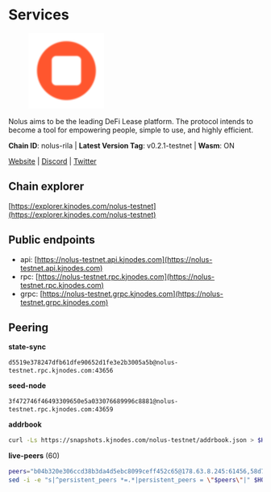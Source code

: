 # Services

<figure><img src="https://raw.githubusercontent.com/kj89/cosmos-images/main/logos/nolus.png" width="150" alt=""><figcaption></figcaption></figure>

Nolus aims to be the leading DeFi Lease platform. The protocol  intends to become a tool for empowering people, simple to use, and highly efficient.

**Chain ID**: nolus-rila | **Latest Version Tag**: v0.2.1-testnet | **Wasm**: ON

[Website](https://www.nolus.io) | [Discord](https://discord.gg/nolus-protocol) | [Twitter](https://twitter.com/NolusProtocol)




## Chain explorer
[https://explorer.kjnodes.com/nolus-testnet](https://explorer.kjnodes.com/nolus-testnet)

## Public endpoints

* api: [https://nolus-testnet.api.kjnodes.com](https://nolus-testnet.api.kjnodes.com)
* rpc: [https://nolus-testnet.rpc.kjnodes.com](https://nolus-testnet.rpc.kjnodes.com)
* grpc: [https://nolus-testnet.grpc.kjnodes.com](https://nolus-testnet.grpc.kjnodes.com)

## Peering

**state-sync**

```text
d5519e378247dfb61dfe90652d1fe3e2b3005a5b@nolus-testnet.rpc.kjnodes.com:43656
```

**seed-node**

```text
3f472746f46493309650e5a033076689996c8881@nolus-testnet.rpc.kjnodes.com:43659
```

**addrbook**
```bash
curl -Ls https://snapshots.kjnodes.com/nolus-testnet/addrbook.json > $HOME/.nolus/config/addrbook.json
```

**live-peers** (60)
```bash
peers="b04b320e306ccd38b3da4d5ebc8099ceff452c65@178.63.8.245:61456,58d7fc67e12548f3f1ddda3bbe6000ae3d9d638c@85.10.198.169:13656,73176af073e4f89609db7aa4ec3561ce1b98d308@85.10.193.246:32656,0760923eff6e1e890a55e3c3d6b1330d60c2f870@185.246.86.152:26656,3577f8c3aa36c31b7ef2990e8521698786c8754c@65.21.226.230:29656,538e2a3d6e96cd7bc0635eaa3f8f3695f26503a7@65.108.104.167:21656,e6e48680fa62c03bed242c52eb21d3cbe44a6752@46.8.210.144:26856,008f279d440095ce5f24a0fb6621f4a53424b972@91.107.137.64:26656,78e20362744b6056ab437bf46a6b09df6a728c9c@217.79.178.10:35656,5c2a752c9b1952dbed075c56c600c3a79b58c395@195.3.220.135:27016,15525aa8ab6a35dc36c11405e79d9085a7e725c8@49.12.42.105:26656,33f4b7f56b6708526f0638162f020394de0ce5e9@65.21.229.33:28656,d5519e378247dfb61dfe90652d1fe3e2b3005a5b@65.109.68.190:43656,3a21e1dbd3ba75620eba60f9ef186936c1581a37@37.123.114.30:26656,d71f6a702561b08023810464a96668045dbabd9e@95.214.55.25:26656,2fc6d24d1d77c34427ce7cbb24de5ee4d4debe7c@161.97.108.208:26656,8b0b427b4567a7a66f05fab1146ee97b52ad7958@93.189.30.119:26656,d8088d91bdbf2ccdf59f0b3ee1c1b07e8cb60798@195.201.237.185:11656,8f767a425f5c6de20ffc435154c6351d118b806e@207.180.243.64:46656,80051a243d19b3f2a9d036983777bb88b811fa71@65.109.234.85:26656,5036136698fc5b7b4f9319001e7fb29c6c73fea0@148.251.90.138:16656,85fa33f8bac6dd4d7e8aa6dff5c8eb8d9019128e@24.207.176.67:26776,236a2626ad46bb671b200883b6105350310372ef@135.181.81.65:37656,6c7df995fc208bf1e46b247eea141923868d9452@185.144.99.9:26656,cc8efa42c4a41e44af474c3d7a404391c24019d3@46.101.188.231:26656,e3a3f95c1b78964123c1070cde177459aaf47da5@184.174.38.161:26656,94edd46e4f0075b9389f4bc6f7171431231eaf59@217.76.53.144:26656,003a270b5085d8c14a075abc1ac3699f34161e49@185.248.24.224:37656,be52cb058e6e402d568807cb0432d940ecd6e4c9@139.99.217.221:26656,c7d68bf9dd5a7528d3f46b72fae6ffd2090d5bef@154.12.236.186:26656,cae7abcba54dd1b28c59019e7eb7e43ae5f98e2c@217.76.53.149:26656,a5075d202fdd07720c565a3bb58b5bcef4b9ac0f@141.95.72.203:31103,fcb82df30d2056c3af024fb389e173d683fe8229@65.108.105.48:19756,fa0a2fe57c2ab28aee6cc0be4eddbc68d6587a75@95.217.165.189:26656,628c1a0beaee672c03a370dfff5e95ee56e369eb@185.144.99.11:16656,46e87e63ebfb628613a7c33ff69946ebd45fa510@176.99.142.180:36656,43e6a1f6f6d0d8d1fd7e7f8e13ca92ca3969433e@65.21.207.188:26656,2e146ac9281e3797cbe1ad053e5ce6046b972c15@65.109.140.29:37656,33d485f51f413fd4bf83ef8a971c10228a39cffb@62.171.161.172:26656,5e583852108761d7f90b500b108228d4a8f4828a@176.57.188.85:26656,b7d04a32d5c0e9b7e1095c4d81f5bebfd03138db@65.108.8.28:61456,8089ad7527be4d7823afc2cbaa1f3729506190d9@185.205.246.155:26656,cd67fc6e6c306dbb863f381c926135d6b97fe685@65.109.85.155:41656,d93321868ede6ea26989108f1fbcb5453cc60ab8@161.97.149.56:26656,5117ee38ce80f4b08f8d3850d7921ae6e4d9b37e@89.117.56.180:26656,e84c51a539d705787644e235faab6bccd4b73bdd@5.61.33.18:26656,8b8bb15cc131fbe09a8070351195022911fe6e8e@89.117.62.159:26656,f000cd749de3af6d4d8d21e310ee69a61a66ebdb@138.201.204.5:34656,08b5a884e8bd33e1b11c6ce41daa8a032895709b@217.76.53.145:26656,fbdfb3b8ede1b47c29948fa5a30b31119dad4a0a@185.190.140.240:26656,c5d5ad5061871c29b3dc08d525992f45cbc901d9@194.104.136.99:37656,4b10d01268e5e70f7df51aeb27d15e0bfdda54b7@65.108.227.112:11656,b707384941f6ae2c291d7031b51771c470e3a686@65.108.9.230:28656,5d323e4127ebf0c3139f3081765606e32052fa3e@65.109.92.148:26656,e0aac09f3de68abf583b0e3994228ee8bd19d1eb@168.119.124.130:45659,fc7e44c5e671e6eaef87bcccf033dc203c158e71@170.64.153.114:26656,5bf83be8dfe52fe2c204300f1e9b1449487ce5af@88.99.164.158:1176,4cd5ff62e7b2e9faae01962da0d66a6c6c32eb78@194.163.182.122:43656,1e679cdba975c9cdd60b764d498b70518b8f6678@89.252.21.37:26656,ac86c1678e20a87bf2f036741932910869726337@135.181.222.185:15656"
sed -i -e "s|^persistent_peers *=.*|persistent_peers = \"$peers\"|" $HOME/.nolus/config/config.toml
```
